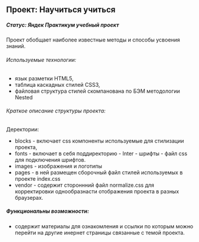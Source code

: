 ## Проект: Научиться учиться
##### Статус: Яндек Практикум  учебный проект
Проект обобщает наиболее известные методы и способы усвоения знаний.


###### Используемые технологии:
- язык разметки HTML5,
- таблица каскадных стилей CSS3,
- файловая структура стилей скомпанована по
  БЭМ методологии  Nested
###### Краткое описание структуры проекта:
  Деректории:
   - blocks - включает css компоненты используемые для стилизации проекта,
   - fonts - включает в себя поддиректорию
          - Inter - шрифты
          -  файл css для подключения шрифтов.
   - images - изображения и логотипы
   - pages - в ней  размещен сборочный файл стилей используемых в проекте index.css
  - vendor - содержит стороннний файл normalize.css для корректировки однообразнасти отображения проекта в разных браузерах.

##### Функциональны возможности:
  - содержит материалы для ознакомления  и ссылки по которым можно перейти на другие инернет страницы связанные с темой проекта.






